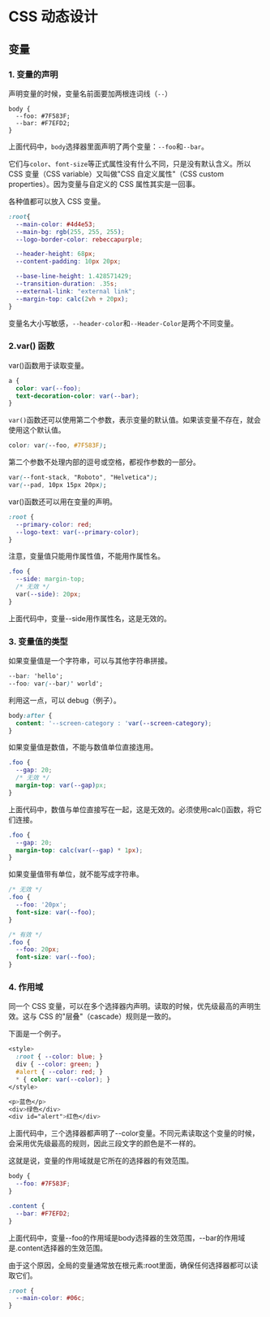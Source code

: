 # CSS 动态设计

## 变量

### 1. 变量的声明
声明变量的时候，变量名前面要加两根连词线（`--`）
```
body {
  --foo: #7F583F;
  --bar: #F7EFD2;
}
```

上面代码中，`body`选择器里面声明了两个变量：`--foo`和`--bar`。

它们与`color`、`font-size`等正式属性没有什么不同，只是没有默认含义。所以 CSS 变量（CSS variable）又叫做"CSS 自定义属性"（CSS custom properties）。因为变量与自定义的 CSS 属性其实是一回事。

各种值都可以放入 CSS 变量。

```css
:root{
  --main-color: #4d4e53;
  --main-bg: rgb(255, 255, 255);
  --logo-border-color: rebeccapurple;

  --header-height: 68px;
  --content-padding: 10px 20px;

  --base-line-height: 1.428571429;
  --transition-duration: .35s;
  --external-link: "external link";
  --margin-top: calc(2vh + 20px);
}
```
变量名大小写敏感，`--header-color`和`--Header-Color`是两个不同变量。

### 2.var() 函数

var()函数用于读取变量。

```css
a {
  color: var(--foo);
  text-decoration-color: var(--bar);
}
```
`var()`函数还可以使用第二个参数，表示变量的默认值。如果该变量不存在，就会使用这个默认值。

```css
color: var(--foo, #7F583F);
```
第二个参数不处理内部的逗号或空格，都视作参数的一部分。

```css
var(--font-stack, "Roboto", "Helvetica");
var(--pad, 10px 15px 20px);
```

var()函数还可以用在变量的声明。

```css
:root {
  --primary-color: red;
  --logo-text: var(--primary-color);
}
```
注意，变量值只能用作属性值，不能用作属性名。

```css
.foo {
  --side: margin-top;
  /* 无效 */
  var(--side): 20px;
}
```
上面代码中，变量--side用作属性名，这是无效的。



### 3. 变量值的类型
如果变量值是一个字符串，可以与其他字符串拼接。

```css
--bar: 'hello';
--foo: var(--bar)' world';
```
利用这一点，可以 debug（例子）。

```css
body:after {
  content: '--screen-category : 'var(--screen-category);
}
```
如果变量值是数值，不能与数值单位直接连用。

```css
.foo {
  --gap: 20;
  /* 无效 */
  margin-top: var(--gap)px;
}
```

上面代码中，数值与单位直接写在一起，这是无效的。必须使用calc()函数，将它们连接。

```css
.foo {
  --gap: 20;
  margin-top: calc(var(--gap) * 1px);
}
```

如果变量值带有单位，就不能写成字符串。

```css
/* 无效 */
.foo {
  --foo: '20px';
  font-size: var(--foo);
}

/* 有效 */
.foo {
  --foo: 20px;
  font-size: var(--foo);
}
```

### 4. 作用域
同一个 CSS 变量，可以在多个选择器内声明。读取的时候，优先级最高的声明生效。这与 CSS 的"层叠"（cascade）规则是一致的。

下面是一个例子。

```css
<style>
  :root { --color: blue; }
  div { --color: green; }
  #alert { --color: red; }
  * { color: var(--color); }
</style>

<p>蓝色</p>
<div>绿色</div>
<div id="alert">红色</div>
```

上面代码中，三个选择器都声明了--color变量。不同元素读取这个变量的时候，会采用优先级最高的规则，因此三段文字的颜色是不一样的。

这就是说，变量的作用域就是它所在的选择器的有效范围。

```css
body {
  --foo: #7F583F;
}

.content {
  --bar: #F7EFD2;
}
```

上面代码中，变量--foo的作用域是body选择器的生效范围，--bar的作用域是.content选择器的生效范围。

由于这个原因，全局的变量通常放在根元素:root里面，确保任何选择器都可以读取它们。

```css
:root {
  --main-color: #06c;
}
```